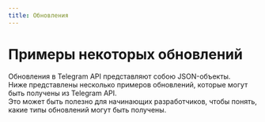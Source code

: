 ```yaml
---
title: Обновления
---
```


# Примеры некоторых обновлений
Обновления в Telegram API представляют собою JSON-объекты.  
Ниже представлены несколько примеров обновлений, которые могут быть получены из Telegram API.  
Это может быть полезно для начинающих разработчиков, чтобы понять, какие типы обновлений могут быть получены.

<CardGrid>
  <Card
    title="Новое сообщение"
    details="Данные о новом сообщении"
    href="/TGZ-Doc/json/message"
    icon="✉️"
  />
  <Card
    title="Новое сообщение с медиа"
    details="Данные о новом сообщении с прикреплённым медиа"
    href="/TGZ-Doc/json/message_media"
    icon="📂"
  />
  <Card
    title="Новое голосовое сообщение или видео-сообщение"
    details="Данные о новом голосовом и видео-сообщении"
    href="/TGZ-Doc/json/message_voice&videoNote"
    icon="🎤"
  />
  <Card
    title="Редактирование сообщения"
    details="Данные о редактировании сообщения"
    href="/TGZ-Doc/json/message_edit"
    icon="✏️"
  />
  <Card
    title="Обновления с чатом"
    details="Данные о приглашении и исключении пользователя и смене названия чата"
    href="/TGZ-Doc/json/message_chats"
    icon="📝"
  />
  <Card
    title="Нажатие на кнопку"
    details="Данные о нажатии inline-кнопки"
    href="/TGZ-Doc/json/message_button"
    icon="👇"
  />





</CardGrid>
